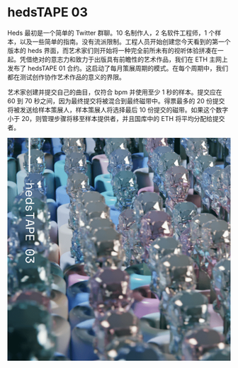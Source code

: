 # hedsTAPE 03

Heds 最初是一个简单的 Twitter 群聊。10 名制作人，2 名软件工程师，1 个样本，以及一些简单的指南。没有流派限制。工程人员开始创建您今天看到的第一个版本的 heds 界面，而艺术家们则开始将一种完全前所未有的视听体验拼凑在一起。凭借绝对的意志力和致力于出版具有前瞻性的艺术作品，我们在 ETH 主网上发布了 hedsTAPE 01 合约。这启动了每月策展周期的模式。在每个周期中，我们都在测试创作协作艺术作品的意义的界限。

艺术家创建并提交自己的曲目，仅符合 bpm 并使用至少 1 秒的样本。提交应在 60 到 70 秒之间，因为最终提交将被混合到最终磁带中。得票最多的 20 份提交将被发送给样本策展人，样本策展人将选择最后 10 份提交的磁带。如果这个数字小于 20，则管理步骤将移至样本提供者，并且国库中的 ETH 将平均分配给提交者。

![NFT](unnamed.png)


